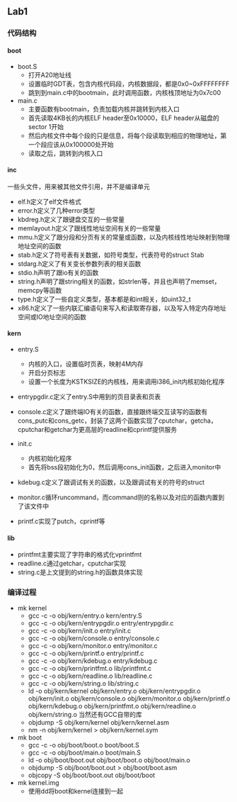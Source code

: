 ## Lab1

### 代码结构

#### boot

- boot.S
  - 打开A20地址线
  - 设置临时GDT表，包含内核代码段，内核数据段，都是0x0~0xFFFFFFFF
  - 跳到到main.c中的bootmain，此时调用函数，内核栈顶地址为0x7c00
- main.c
  - 主要函数有bootmain，负责加载内核并跳转到内核入口
  - 首先读取4KB长的内核ELF header至0x10000，ELF header从磁盘的sector 1开始
  - 然后内核文件中每个段的只是信息，将每个段读取到相应的物理地址，第一个段应该从0x100000处开始
  - 读取之后，跳转到内核入口

#### inc

一些头文件，用来被其他文件引用，并不是编译单元

- elf.h定义了elf文件格式
- error.h定义了几种error类型
- kbdreg.h定义了跟键盘交互的一些常量
- memlayout.h定义了跟线性地址空间有关的一些常量
- mmu.h定义了跟分段和分页有关的常量或函数，以及内核线性地址映射到物理地址空间的函数
- stab.h定义了符号表有关数据，如符号类型，代表符号的struct Stab
- stdarg.h定义了有关变长参数列表的相关函数
- stdio.h声明了跟io有关的函数
- string.h声明了跟string相关的函数，如strlen等，并且也声明了memset，memcpy等函数
- type.h定义了一些自定义类型，基本都是和int相关，如uint32_t
- x86.h定义了一些内联汇编语句来写入和读取寄存器，以及写入特定内存地址空间或IO地址空间的函数

#### kern

- entry.S
  - 内核的入口，设置临时页表，映射4M内存
  - 开启分页标志
  - 设置一个长度为KSTKSIZE的内核栈，用来调用i386_init内核初始化程序
- entrypgdir.c定义了entry.S中用到的页目录表和页表

- console.c定义了跟终端IO有关的函数，直接跟终端交互读写的函数有cons_putc和cons_getc，封装了这两个函数实现了cputchar，getcha，cputchar和getchar为更高层的readline和cprintf提供服务
- init.c
  - 内核初始化程序
  - 首先将bss段初始化为0，然后调用cons_init函数，之后进入monitor中
- kdebug.c定义了跟调试有关的函数，以及跟调试有关的符号的struct
- monitor.c循环runcommand，而command则的名称以及对应的函数内置到了该文件中
- printf.c实现了putch，cprintf等

#### lib

- printfmt主要实现了字符串的格式化vprintfmt
- readline.c通过getchar，cputchar实现
- string.c是上文提到的string.h的函数具体实现





### 编译过程

- mk kernel
  - gcc  -c  -o  obj/kern/entry.o  kern/entry.S
  - gcc  -c  -o  obj/kern/entrypgdir.o  entry/entrypgdir.c
  - gcc  -c  -o  obj/kern/init.o  entry/init.c
  - gcc  -c  -o  obj/kern/console.o  entry/console.c
  - gcc  -c  -o  obj/kern/monitor.o  entry/monitor.c
  - gcc  -c  -o  obj/kern/printf.o  entry/printf.c
  - gcc  -c  -o  obj/kern/kdebug.o  entry/kdebug.c
  - gcc  -c  -o  obj/kern/printfmt.o  lib/printfmt.c
  - gcc  -c  -o  obj/kern/readline.o  lib/readline.c
  - gcc  -c  -o  obj/kern/string.o  lib/string.c
  - ld  -o  obj/kern/kernel  obj/kern/entry.o  obj/kern/entrypgdir.o  obj/kern/init.o  obj/kern/console.o  obj/kern/monitor.o  obj/kern/printf.o  obj/kern/kdebug.o  obj/kern/printfmt.o  obj/kern/readline.o   obj/kern/string.o 当然还有GCC自带的库
  - objdump  -S  obj/kern/kernel  obj/kern/kernel.asm
  - nm  -n  obj/kern/kernel  >  obj/kern/kernel.sym
- mk boot
  - gcc  -c  -o  obj/boot/boot.o  boot/boot.S
  - gcc  -c  -o  obj/boot/main.o  boot/main.S
  - ld  -o  obj/boot/boot.out  obj/boot/boot.o  obj/boot/main.o
  - objdump  -S  obj/boot/boot.out  >  obj/boot/boot.asm
  - objcopy  -S  obj/boot/boot.out  obj/boot/boot
- mk kernel.img
  - 使用dd将boot和kernel连接到一起
